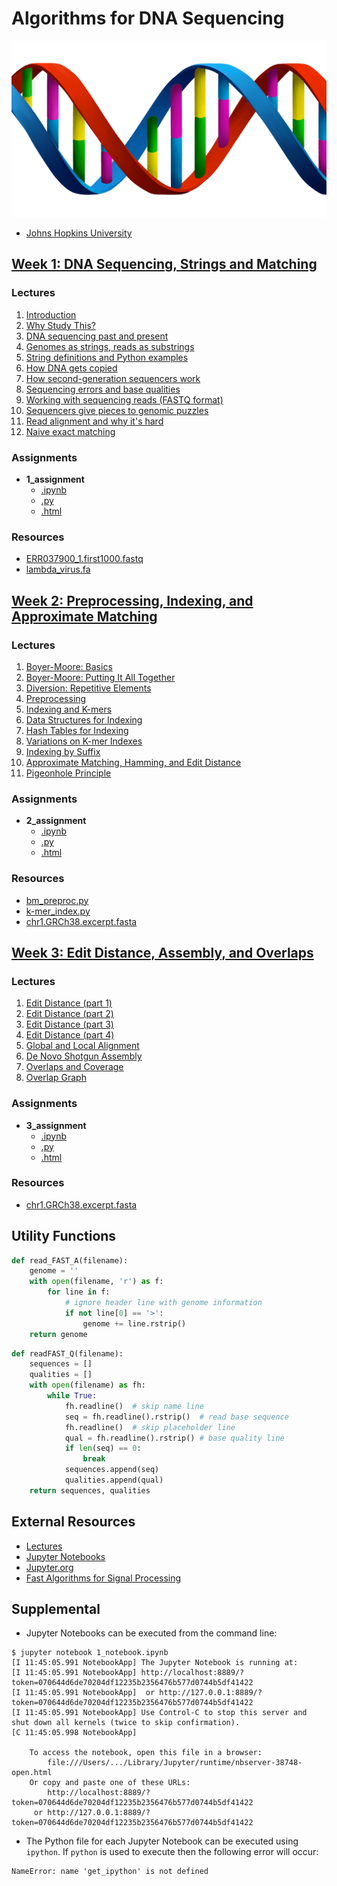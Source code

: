 # Algorithms for DNA Sequencing
![](docs/double_helix.png)
* [Johns Hopkins University](https://www.jhu.edu/)

## [Week 1: DNA Sequencing, Strings and Matching](1_week)
### Lectures
1. [Introduction](1_week/docs/intro.pdf)
2. [Why Study This?](1_week/docs/why_study_this.pdf)
3. [DNA sequencing past and present](1_week/docs/DNA_seq_past_present.pdf)
4. [Genomes as strings, reads as substrings](1_week/docs/genomes_strings.pdf)
5. [String definitions and Python examples](1_week/docs/python_str_def_ex.pdf)
6. [How DNA gets copied](1_week/docs/DNA_copying.pdf)
7. [How second-generation sequencers work](1_week/docs/second_gen_parallel.pdf)
8. [Sequencing errors and base qualities](1_week/docs/seq_errors_base_qualities.pdf)
9. [Working with sequencing reads (FASTQ format)](1_week/docs/fastq_format.pdf)
10. [Sequencers give pieces to genomic puzzles](1_week/docs/pieces_fragmentary.pdf)
11. [Read alignment and why it's hard](1_week/docs/read_alignment_hard.pdf)
12. [Naive exact matching](1_week/docs/naive_exact_matching.pdf)

### Assignments
* **1_assignment**
    * [.ipynb](1_week/1_assignment.ipynb)
    * [.py](1_week/1_assignment.py)
    * [.html](1_week/1_assignment.html)
    
### Resources
* [ERR037900_1.first1000.fastq](1_week/ERR037900_1.first1000.fastq)
* [lambda_virus.fa](1_week/lambda_virus.fa)

## [Week 2: Preprocessing, Indexing, and Approximate Matching](2_week)
### Lectures
1. [Boyer-Moore: Basics](2_week/docs/boyer-moore.pdf)
2. [Boyer-Moore: Putting It All Together](2_week/docs/boyer-moore-together.pdf)
3. [Diversion: Repetitive Elements](2_week/docs/repetitive_elements.pdf)
4. [Preprocessing](2_week/docs/preprocessing.pdf)
5. [Indexing and K-mers](2_week/docs/indexing_kmers.pdf)
6. [Data Structures for Indexing](2_week/docs/data_structures.pdf)
7. [Hash Tables for Indexing](2_week/docs/hash_tables.pdf)
8. [Variations on K-mer Indexes](2_week/docs/indexing_variations.pdf)
9. [Indexing by Suffix](2_week/docs/suffix.pdf)
10. [Approximate Matching, Hamming, and Edit Distance](2_week/docs/approximate.pdf)
11. [Pigeonhole Principle](2_week/docs/pigeonhole.pdf)

### Assignments
* **2_assignment**
    * [.ipynb](2_week/2_assignment.ipynb)
    * [.py](2_week/2_assignment.py)
    * [.html](2_week/2_assignment.html)
    
### Resources
* [bm_preproc.py](bm_preproc.py)
* [k-mer_index.py](k-mer_index.py)
* [chr1.GRCh38.excerpt.fasta](chr1.GRCh38.excerpt.fasta)

## [Week 3: Edit Distance, Assembly, and Overlaps](3_week)
### Lectures
1. [Edit Distance (part 1)](3_week/docs/edit_dist1.pdf)
2. [Edit Distance (part 2)](3_week/docs/edit_dist2.pdf)
3. [Edit Distance (part 3)](3_week/docs/edit_dist3.pdf)
4. [Edit Distance (part 4)](3_week/docs/edit_dist4.pdf)
5. [Global and Local Alignment](3_week/docs/global_and_local_alignment.pdf)
6. [De Novo Shotgun Assembly](3_week/docs/assembly_basics.pdf)
7. [Overlaps and Coverage](3_week/docs/overlaps_and_coverage.pdf)
8. [Overlap Graph](3_week/docs/overlap_graph.pdf)

### Assignments
* **3_assignment**
    * [.ipynb](3_week/3_assignment.ipynb)
    * [.py](3_week/3_assignment.py)
    * [.html](3_week/3_assignment.html)

### Resources
* [chr1.GRCh38.excerpt.fasta](chr1.GRCh38.excerpt.fasta)

## Utility Functions
```python
def read_FAST_A(filename):
    genome = ''
    with open(filename, 'r') as f:
        for line in f:
            # ignore header line with genome information
            if not line[0] == '>':
                genome += line.rstrip()
    return genome
```

```python
def readFAST_Q(filename):
    sequences = []
    qualities = []
    with open(filename) as fh:
        while True:
            fh.readline()  # skip name line
            seq = fh.readline().rstrip()  # read base sequence
            fh.readline()  # skip placeholder line
            qual = fh.readline().rstrip() # base quality line
            if len(seq) == 0:
                break
            sequences.append(seq)
            qualities.append(qual)
    return sequences, qualities
```

## External Resources
* [Lectures](https://github.com/BenLangmead/ads1-slides)
* [Jupyter Notebooks](https://github.com/BenLangmead/ads1-notebooks)
* [Jupyter.org](https://jupyter.org/)
* [Fast Algorithms for Signal Processing](docs/Fast_Algorithms_for_Signal_Processing.pdf)

## Supplemental

* Jupyter Notebooks can be executed from the command line:

```
$ jupyter notebook 1_notebook.ipynb
[I 11:45:05.991 NotebookApp] The Jupyter Notebook is running at:
[I 11:45:05.991 NotebookApp] http://localhost:8889/?token=070644d6de70204df12235b2356476b577d0744b5df41422
[I 11:45:05.991 NotebookApp]  or http://127.0.0.1:8889/?token=070644d6de70204df12235b2356476b577d0744b5df41422
[I 11:45:05.991 NotebookApp] Use Control-C to stop this server and shut down all kernels (twice to skip confirmation).
[C 11:45:05.998 NotebookApp] 
    
    To access the notebook, open this file in a browser:
        file:///Users/.../Library/Jupyter/runtime/nbserver-38748-open.html
    Or copy and paste one of these URLs:
        http://localhost:8889/?token=070644d6de70204df12235b2356476b577d0744b5df41422
     or http://127.0.0.1:8889/?token=070644d6de70204df12235b2356476b577d0744b5df41422
```

* The Python file for each Jupyter Notebook can be executed using ```ipython```.  If ```python``` is used
to execute then the following error will occur:
 
```
NameError: name 'get_ipython' is not defined
```